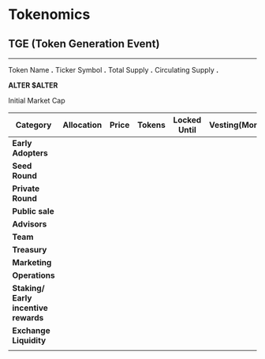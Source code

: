 # Tokenomics

## **TGE (Token Generation Event)**

****

Token Name **.**         Ticker Symbol  **.**         Total Supply **.**         Circulating Supply  **.**      &#x20;

**ALTER                              $ALTER**

&#x20;Initial Market Cap



| Category                             | Allocation | Price | Tokens | Locked Until | Vesting(Months) | Notes |
| ------------------------------------ | ---------- | ----- | ------ | ------------ | --------------- | ----- |
| **Early Adopters**                   |            |       |        |              |                 |       |
| **Seed Round**                       |            |       |        |              |                 |       |
| **Private Round**                    |            |       |        |              |                 |       |
| **Public sale**                      |            |       |        |              |                 |       |
| **Advisors**                         |            |       |        |              |                 |       |
| **Team**                             |            |       |        |              |                 |       |
| **Treasury**                         |            |       |        |              |                 |       |
| **Marketing**                        |            |       |        |              |                 |       |
| **Operations**                       |            |       |        |              |                 |       |
| **Staking/ Early incentive rewards** |            |       |        |              |                 |       |
| **Exchange Liquidity**               |            |       |        |              |                 |       |
|                                      |            |       |        |              |                 |       |
